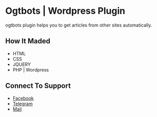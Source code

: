 # Ogtbots | Wordpress Plugin
ogtbots plugin helps you to get articles from other sites automatically.

## How It Maded
<ul>
<li>HTML</li>
<li>CSS</li>
<li>JQUERY</li>
<li>PHP | Wordpress</li>
</ul>

## Connect To Support
<ul>
<li><a href="https://facebook.com/notsaied">Facebook</a></li>
<li><a href="https://t.me/notsaied">Telegram</a></li>
<li><a href="mail://notsaied@pm.me">Mail</a></li>
</ul>
